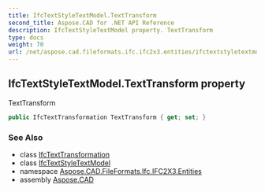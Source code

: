 ```yaml
---
title: IfcTextStyleTextModel.TextTransform
second_title: Aspose.CAD for .NET API Reference
description: IfcTextStyleTextModel property. TextTransform
type: docs
weight: 70
url: /net/aspose.cad.fileformats.ifc.ifc2x3.entities/ifctextstyletextmodel/texttransform/
---
```

## IfcTextStyleTextModel.TextTransform property

TextTransform

```csharp
public IfcTextTransformation TextTransform { get; set; }
```

### See Also

* class [IfcTextTransformation](../../../aspose.cad.fileformats.ifc.ifc2x3.types/ifctexttransformation/)
* class [IfcTextStyleTextModel](../)
* namespace [Aspose.CAD.FileFormats.Ifc.IFC2X3.Entities](../../ifctextstyletextmodel/)
* assembly [Aspose.CAD](../../../)


